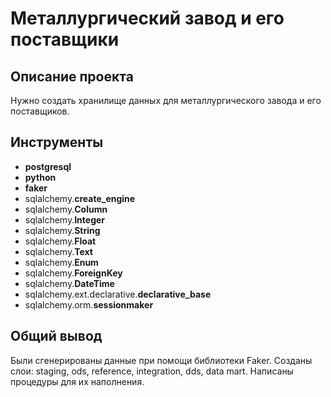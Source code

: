 # Металлургический завод и его поставщики

## Описание проекта

Нужно создать хранилище данных для металлургического завода и его поставщиков.



## Инструменты

- **postgresql**
- **python**
- **faker**
- sqlalchemy.**create_engine**
- sqlalchemy.**Column**
- sqlalchemy.**Integer**
- sqlalchemy.**String**
- sqlalchemy.**Float**
- sqlalchemy.**Text**
- sqlalchemy.**Enum**
- sqlalchemy.**ForeignKey**
- sqlalchemy.**DateTime**
- sqlalchemy.ext.declarative.**declarative_base**
- sqlalchemy.orm.**sessionmaker**

## Общий вывод

Были сгенерированы данные при помощи библиотеки Faker. Созданы слои: staging, ods, reference, integration, dds, data mart. Написаны процедуры для их наполнения.
